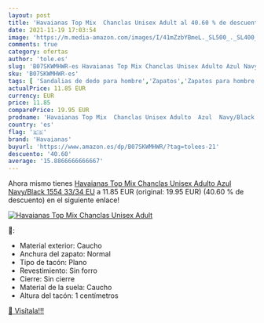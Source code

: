 ```yaml
---
layout: post
title: 'Havaianas Top Mix  Chanclas Unisex Adult al 40.60 % de descuento'
date: 2021-11-19 17:03:54
image: 'https://m.media-amazon.com/images/I/41mZzbYBmeL._SL500_._SL400_.jpg'
comments: true
category: ofertas
author: 'tole.es'
slug: 'B07SKWMHWR-es Havaianas Top Mix Chanclas Unisex Adulto Azul Navy/Black...'
sku: 'B07SKWMHWR-es'
tags: [ 'Sandalias de dedo para hombre','Zapatos','Zapatos para hombre','Zapatos y complementos','chanclas','havaianas', ]
actualPrice: 11.85 EUR
currency: EUR
price: 11.85
comparePrice: 19.95 EUR
prodname: 'Havaianas Top Mix  Chanclas Unisex Adulto  Azul  Navy/Black 1554   33/34 EU'
country: 'es'
flag: '🇪🇸'
brand: 'Havaianas'
buyurl: 'https://www.amazon.es/dp/B07SKWMHWR/?tag=tolees-21'
descuento: '40.60'
average: '15.8866666666667'
---
```


Ahora mismo tienes [Havaianas Top Mix  Chanclas Unisex Adulto  Azul  Navy/Black 1554   33/34 EU](https://www.amazon.es/dp/B07SKWMHWR/?tag=tolees-21) a 11.85 EUR (original: 19.95 EUR) (40.60 %  de descuento) en el siguiente enlace!

[![Havaianas Top Mix  Chanclas Unisex Adult](https://m.media-amazon.com/images/I/41mZzbYBmeL._SL500_._SL400_.jpg)](https://www.amazon.es/dp/B07SKWMHWR/?tag=tolees-21)

🔎:

- Material exterior: Caucho
- Anchura del zapato: Normal
- Tipo de tacón: Plano
- Revestimiento: Sin forro
- Cierre: Sin cierre
- Material de la suela: Caucho
- Altura del tacón: 1 centímetros

[🛒 Visítala!!!](https://www.amazon.es/dp/B07SKWMHWR/?tag=tolees-21)

